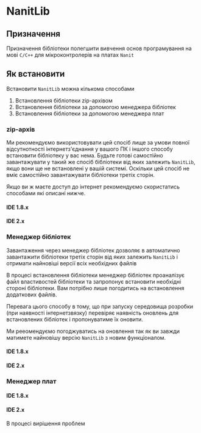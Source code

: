 # NanitLib

## Призначення 

Призначення бібліотеки полегшити вивчення основ програмування на мові  ```C/C++``` для мікроконтролерів на платах ```Nanit```

## Як встановити

Встановити ```NanitLib``` можна кількома способами

 1. Встановлення бібліотеки zip-архівом
 2. Встановлення бібліотеки за допомогою менеджера бібліотек
 3. Встановлення бібліотеки за допомогою менеджера плат

### zip-архів

Ми рекомендуємо використовувати цей спосіб лище за умови повної відсутнотності інтернетз'єднання у вашого ПК і іншого способу встановити бібліотеку у вас нема. Будьте готові самостійно завантажувати у такий же спосіб бібліотеки від яких залежить ```NanitLib```, якщо вони ще не встановлені у вашій системі. Оскільки цей спосіб не вміє самостійно завантажувати бібліотеки третіх сторін.

Якщо ви ж маєте доступ до інтернет рекомендуємо скористатись способами  які описані нижче.

<!-- 
https://github.com/NanitRobot/NanitLib

![github.com](https://raw.githubusercontent.com/NanitRobot/NanitLib/main/pic/github.png)

Користуючись вашим улюбленим інтернет браузером, або тим що встановлено на копм'ютері переходимо за адресою 

Перед вами відкриється офіціний репозиторій бібліотеки.

Можна скачати офійний реліз у розділі 
https://github.com/NanitRobot/NanitLib/releases

тут знаходяться випуски бібліотеки які завантажуються менеджером бібліотек

Або натиснути кнопку коде та завантажити архів

https://github.com/NanitRobot/NanitLib/archive/refs/heads/main.zip -->

#### IDE 1.8.x

#### IDE 2.x

### Менеджер бібліотек

Завантаження через менеджер бібліотек дозволяє в автоматично завантажити бібліотеки третіх сторін від яких залежить `NanitLib` і отримати найновіші версії всіх необхідних файлів

В процесі встановлення бібліотеки менеджер бібліотек проаналізує файл властивостей бібліотеки та запропонує встановити необхідні стороні бібліотеки. Вам потрібно лише погодитись на встановлення додаткових файлів.

Перевага цього способу в тому, що при запуску середовища розробки (при наявності інтернетзвязку) перевіряє наявність оновлень для встановлених бібліотек і пропонуватиме їх оновити.

Ми рееомендуємо погоджуватись на оновлення так як ви завжди матимете найновішу версію `NanitLib` з новим функціоналом.

#### IDE 1.8.x

#### IDE 2.x

### Менеджер плат

#### IDE 1.8.x

#### IDE 2.x

В процесі вирішення проблем